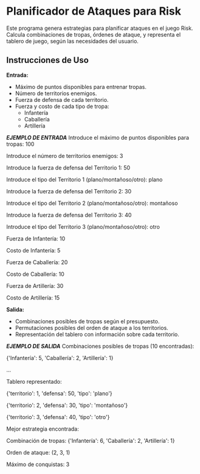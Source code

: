 # Planificador de Ataques para Risk

Este programa genera estrategias para planificar ataques en el juego Risk. Calcula combinaciones de tropas, órdenes de ataque, y representa el tablero de juego, según las necesidades del usuario.

## Instrucciones de Uso

 **Entrada:**
   - Máximo de puntos disponibles para entrenar tropas.
   - Número de territorios enemigos.
   - Fuerza de defensa de cada territorio.
   - Fuerza y costo de cada tipo de tropa:
     - Infantería
     - Caballería
     - Artillería


***EJEMPLO DE ENTRADA***
Introduce el máximo de puntos disponibles para tropas: 100

Introduce el número de territorios enemigos: 3

Introduce la fuerza de defensa del Territorio 1: 50

Introduce el tipo del Territorio 1 (plano/montañoso/otro): plano

Introduce la fuerza de defensa del Territorio 2: 30

Introduce el tipo del Territorio 2 (plano/montañoso/otro): montañoso

Introduce la fuerza de defensa del Territorio 3: 40

Introduce el tipo del Territorio 3 (plano/montañoso/otro): otro

Fuerza de Infantería: 10

Costo de Infantería: 5

Fuerza de Caballería: 20

Costo de Caballería: 10

Fuerza de Artillería: 30

Costo de Artillería: 15


 **Salida:**
   - Combinaciones posibles de tropas según el presupuesto.
   - Permutaciones posibles del orden de ataque a los territorios.
   - Representación del tablero con información sobre cada territorio.


***EJEMPLO DE SALIDA***
Combinaciones posibles de tropas (10 encontradas):

{'Infantería': 5, 'Caballería': 2, 'Artillería': 1}

...

Tablero representado:

{'territorio': 1, 'defensa': 50, 'tipo': 'plano'}

{'territorio': 2, 'defensa': 30, 'tipo': 'montañoso'}

{'territorio': 3, 'defensa': 40, 'tipo': 'otro'}

Mejor estrategia encontrada:

Combinación de tropas: {'Infantería': 6, 'Caballería': 2, 'Artillería': 1}

Orden de ataque: (2, 3, 1)

Máximo de conquistas: 3

